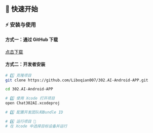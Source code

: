 ## 🚀 快速开始

### ⚡ 安装与使用

#### 方式一：通过 GitHub 下载

[点击下载](https://github.com/Liboqian007/302.AI-Android-APP/tree/main/Ai302/app/release)

#### 方式二：开发者安装
```bash
# 1️⃣ 克隆项目
git clone https://github.com/Liboqian007/302.AI-Android-APP.git

cd 302.AI-Android-APP

# 2️⃣ 使用 Xcode 打开项目
open Chat302AI.xcodeproj

# 3️⃣ 配置开发团队和Bundle ID

# 4️⃣ 运行项目 🎉
# 在 Xcode 中选择目标设备并运行
```

